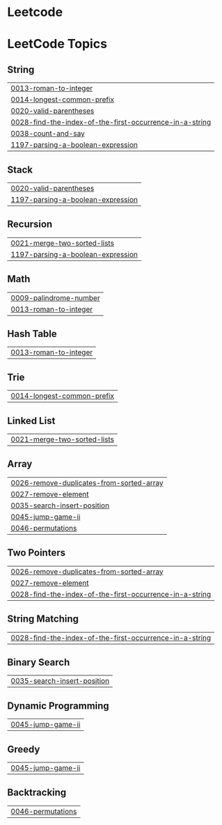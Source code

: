 # Leetcode
<!---LeetCode Topics Start-->
# LeetCode Topics
## String
|  |
| ------- |
| [0013-roman-to-integer](https://github.com/7410abhi/Leetcode/tree/master/0013-roman-to-integer) |
| [0014-longest-common-prefix](https://github.com/7410abhi/Leetcode/tree/master/0014-longest-common-prefix) |
| [0020-valid-parentheses](https://github.com/7410abhi/Leetcode/tree/master/0020-valid-parentheses) |
| [0028-find-the-index-of-the-first-occurrence-in-a-string](https://github.com/7410abhi/Leetcode/tree/master/0028-find-the-index-of-the-first-occurrence-in-a-string) |
| [0038-count-and-say](https://github.com/7410abhi/Leetcode/tree/master/0038-count-and-say) |
| [1197-parsing-a-boolean-expression](https://github.com/7410abhi/Leetcode/tree/master/1197-parsing-a-boolean-expression) |
## Stack
|  |
| ------- |
| [0020-valid-parentheses](https://github.com/7410abhi/Leetcode/tree/master/0020-valid-parentheses) |
| [1197-parsing-a-boolean-expression](https://github.com/7410abhi/Leetcode/tree/master/1197-parsing-a-boolean-expression) |
## Recursion
|  |
| ------- |
| [0021-merge-two-sorted-lists](https://github.com/7410abhi/Leetcode/tree/master/0021-merge-two-sorted-lists) |
| [1197-parsing-a-boolean-expression](https://github.com/7410abhi/Leetcode/tree/master/1197-parsing-a-boolean-expression) |
## Math
|  |
| ------- |
| [0009-palindrome-number](https://github.com/7410abhi/Leetcode/tree/master/0009-palindrome-number) |
| [0013-roman-to-integer](https://github.com/7410abhi/Leetcode/tree/master/0013-roman-to-integer) |
## Hash Table
|  |
| ------- |
| [0013-roman-to-integer](https://github.com/7410abhi/Leetcode/tree/master/0013-roman-to-integer) |
## Trie
|  |
| ------- |
| [0014-longest-common-prefix](https://github.com/7410abhi/Leetcode/tree/master/0014-longest-common-prefix) |
## Linked List
|  |
| ------- |
| [0021-merge-two-sorted-lists](https://github.com/7410abhi/Leetcode/tree/master/0021-merge-two-sorted-lists) |
## Array
|  |
| ------- |
| [0026-remove-duplicates-from-sorted-array](https://github.com/7410abhi/Leetcode/tree/master/0026-remove-duplicates-from-sorted-array) |
| [0027-remove-element](https://github.com/7410abhi/Leetcode/tree/master/0027-remove-element) |
| [0035-search-insert-position](https://github.com/7410abhi/Leetcode/tree/master/0035-search-insert-position) |
| [0045-jump-game-ii](https://github.com/7410abhi/Leetcode/tree/master/0045-jump-game-ii) |
| [0046-permutations](https://github.com/7410abhi/Leetcode/tree/master/0046-permutations) |
## Two Pointers
|  |
| ------- |
| [0026-remove-duplicates-from-sorted-array](https://github.com/7410abhi/Leetcode/tree/master/0026-remove-duplicates-from-sorted-array) |
| [0027-remove-element](https://github.com/7410abhi/Leetcode/tree/master/0027-remove-element) |
| [0028-find-the-index-of-the-first-occurrence-in-a-string](https://github.com/7410abhi/Leetcode/tree/master/0028-find-the-index-of-the-first-occurrence-in-a-string) |
## String Matching
|  |
| ------- |
| [0028-find-the-index-of-the-first-occurrence-in-a-string](https://github.com/7410abhi/Leetcode/tree/master/0028-find-the-index-of-the-first-occurrence-in-a-string) |
## Binary Search
|  |
| ------- |
| [0035-search-insert-position](https://github.com/7410abhi/Leetcode/tree/master/0035-search-insert-position) |
## Dynamic Programming
|  |
| ------- |
| [0045-jump-game-ii](https://github.com/7410abhi/Leetcode/tree/master/0045-jump-game-ii) |
## Greedy
|  |
| ------- |
| [0045-jump-game-ii](https://github.com/7410abhi/Leetcode/tree/master/0045-jump-game-ii) |
## Backtracking
|  |
| ------- |
| [0046-permutations](https://github.com/7410abhi/Leetcode/tree/master/0046-permutations) |
<!---LeetCode Topics End-->